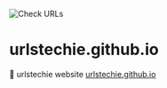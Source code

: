 ![Check URLs](https://github.com/urlstechie/urlstechie.github.io/workflows/Check%20URLs/badge.svg)

# urlstechie.github.io
:link: urlstechie website [urlstechie.github.io](https://urlstechie.github.io/)

